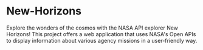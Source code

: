 # New-Horizons
Explore the wonders of the cosmos with the NASA API explorer New Horizons! This project offers a web application that uses NASA's Open APIs to display information about various agency missions in a user-friendly way.
